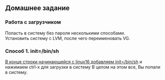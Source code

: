 ##  Домашнее задание
### Работа с загрузчиком
Попасть в систему без пароля несколькими способами.\
Установить систему с LVM, после чего переименовать VG.

### Способ 1. init=/bin/sh

[В конце строки начинающейся с linux16 добавляем init=/bin/sh](/hw07/screenshots/7.1.png) и нажимаем сtrl-x для загрузки в систему В целом на этом все, Вы попали в систему.
